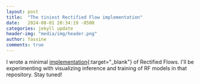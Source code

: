 ```yaml
---
layout: post
title:  "The tiniest Rectified Flow implementation"
date:   2024-08-01 20:34:19 -0500
categories: jekyll update
header-img: "media/img/header.png"
author: Yassine
comments: true
---
```


I wrote a minimal [implementation](https://github.com/YassineYousfi/tiny-rf){:target="_blank"} of Rectified Flows. I'll be experimenting with visualizing inference and training of RF models in that repository. Stay tuned!